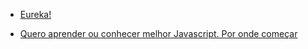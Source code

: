 * [Eureka!](http://braziljs.org/blog/eureka/)

* [Quero aprender ou conhecer melhor Javascript. Por onde começar](http://www.luiztiago.com/post/34760239764/quero-aprender-ou-conhecer-melhor-javascript-pori)
